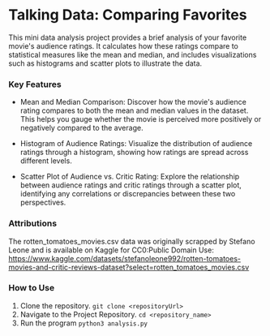 # Talking Data: Comparing Favorites
This mini data analysis project provides a brief analysis of your favorite movie's audience ratings. It calculates how these ratings compare to statistical measures like the mean and median, and includes visualizations such as histograms and scatter plots to illustrate the data.

### Key Features
- Mean and Median Comparison: Discover how the movie's audience rating compares to both the mean and median values in the dataset. This helps you gauge whether the movie is perceived more positively or negatively compared to the average.
- Histogram of Audience Ratings: Visualize the distribution of audience ratings through a histogram, showing how ratings are spread across different levels.

- Scatter Plot of Audience vs. Critic Rating: Explore the relationship between audience ratings and critic ratings through a scatter plot, identifying any correlations or discrepancies between these two perspectives.

###  Attributions
The rotten_tomatoes_movies.csv data was originally scrapped by Stefano Leone and is available on Kaggle for CC0:Public Domain Use: https://www.kaggle.com/datasets/stefanoleone992/rotten-tomatoes-movies-and-critic-reviews-dataset?select=rotten_tomatoes_movies.csv

### How to Use
1. Clone the repository.
   ```git clone <repositoryUrl>```
2. Navigate to the Project Repository.
   ```cd <repository_name>```
3. Run the program 
   ```python3 analysis.py```


